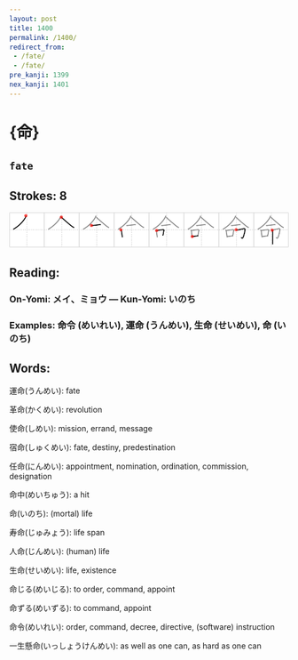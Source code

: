 ```yaml
---
layout: post
title: 1400
permalink: /1400/
redirect_from:
 - /fate/
 - /fate/
pre_kanji: 1399
nex_kanji: 1401
---
```


# {命}

## `fate`

## Strokes: 8

<div class="stroke"><img src="../images/E591BD.png" /></div>

## Reading:

### On-Yomi: メイ、ミョウ &mdash; Kun-Yomi: いのち

### Examples: 命令 (めいれい), 運命 (うんめい), 生命 (せいめい), 命 (いのち)

## Words:

運命(うんめい): fate

革命(かくめい): revolution

使命(しめい): mission, errand, message

宿命(しゅくめい): fate, destiny, predestination

任命(にんめい): appointment, nomination, ordination, commission, designation

命中(めいちゅう): a hit

命(いのち): (mortal) life

寿命(じゅみょう): life span

人命(じんめい): (human) life

生命(せいめい): life, existence

命じる(めいじる): to order, command, appoint

命ずる(めいずる): to command, appoint

命令(めいれい): order, command, decree, directive, (software) instruction

一生懸命(いっしょうけんめい): as well as one can, as hard as one can
